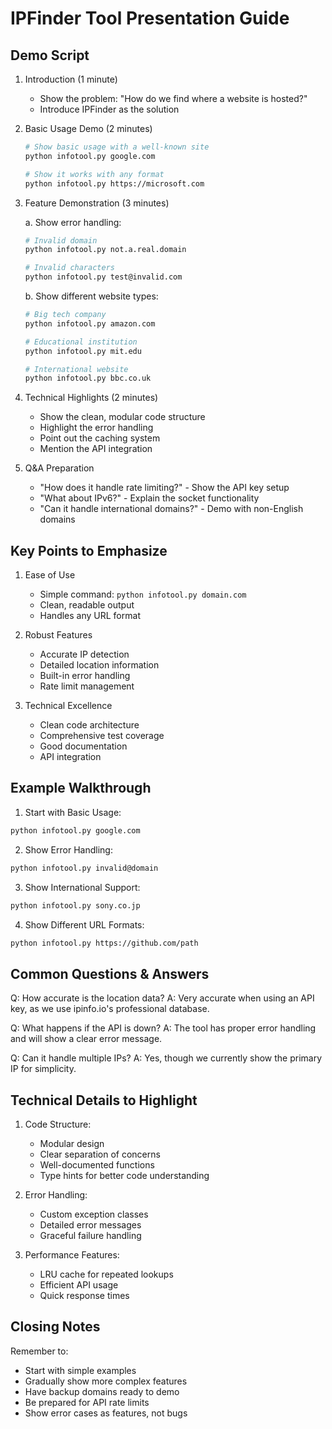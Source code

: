 # IPFinder Tool Presentation Guide

## Demo Script

1. Introduction (1 minute)
   - Show the problem: "How do we find where a website is hosted?"
   - Introduce IPFinder as the solution

2. Basic Usage Demo (2 minutes)
   ```bash
   # Show basic usage with a well-known site
   python infotool.py google.com
   
   # Show it works with any format
   python infotool.py https://microsoft.com
   ```

3. Feature Demonstration (3 minutes)

   a. Show error handling:
   ```bash
   # Invalid domain
   python infotool.py not.a.real.domain
   
   # Invalid characters
   python infotool.py test@invalid.com
   ```

   b. Show different website types:
   ```bash
   # Big tech company
   python infotool.py amazon.com
   
   # Educational institution
   python infotool.py mit.edu
   
   # International website
   python infotool.py bbc.co.uk
   ```

4. Technical Highlights (2 minutes)
   - Show the clean, modular code structure
   - Highlight the error handling
   - Point out the caching system
   - Mention the API integration

5. Q&A Preparation
   - "How does it handle rate limiting?" - Show the API key setup
   - "What about IPv6?" - Explain the socket functionality
   - "Can it handle international domains?" - Demo with non-English domains

## Key Points to Emphasize

1. Ease of Use
   - Simple command: `python infotool.py domain.com`
   - Clean, readable output
   - Handles any URL format

2. Robust Features
   - Accurate IP detection
   - Detailed location information
   - Built-in error handling
   - Rate limit management

3. Technical Excellence
   - Clean code architecture
   - Comprehensive test coverage
   - Good documentation
   - API integration

## Example Walkthrough

1. Start with Basic Usage:
```bash
python infotool.py google.com
```

2. Show Error Handling:
```bash
python infotool.py invalid@domain
```

3. Show International Support:
```bash
python infotool.py sony.co.jp
```

4. Show Different URL Formats:
```bash
python infotool.py https://github.com/path
```

## Common Questions & Answers

Q: How accurate is the location data?
A: Very accurate when using an API key, as we use ipinfo.io's professional database.

Q: What happens if the API is down?
A: The tool has proper error handling and will show a clear error message.

Q: Can it handle multiple IPs?
A: Yes, though we currently show the primary IP for simplicity.

## Technical Details to Highlight

1. Code Structure:
   - Modular design
   - Clear separation of concerns
   - Well-documented functions
   - Type hints for better code understanding

2. Error Handling:
   - Custom exception classes
   - Detailed error messages
   - Graceful failure handling

3. Performance Features:
   - LRU cache for repeated lookups
   - Efficient API usage
   - Quick response times

## Closing Notes

Remember to:
- Start with simple examples
- Gradually show more complex features
- Have backup domains ready to demo
- Be prepared for API rate limits
- Show error cases as features, not bugs
